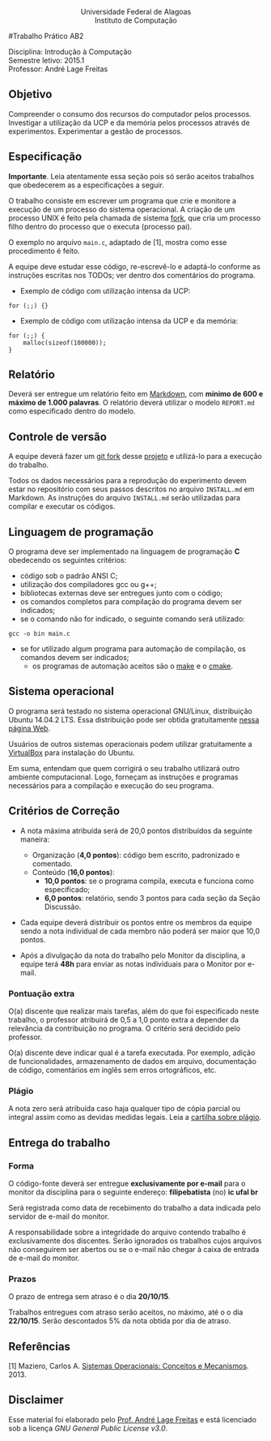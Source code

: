 <p align="center">
Universidade Federal de Alagoas</br>
Instituto de Computação</br>
</p>

#Trabalho Prático AB2

Disciplina: Introdução à Computação</br>
Semestre letivo: 2015.1</br>
Professor: André Lage Freitas</br>

## Objetivo

Compreender o consumo dos recursos do computador pelos processos. Investigar a utilização da UCP e da memória pelos processos através de experimentos. Experimentar a gestão de processos.

## Especificação

**Importante**. Leia atentamente essa seção pois só serão aceitos trabalhos que obedecerem as a especificações a seguir. 

O trabalho consiste em escrever um programa que crie e monitore a execução de um processo do sistema operacional. A criação de um processo UNIX é feito pela chamada de sistema [fork](), que cria um processo filho dentro do  processo que o executa (processo pai). 

O exemplo no arquivo ```main.c```, adaptado de [1], mostra como esse procedimento é feito.

A equipe deve estudar esse código, re-escrevê-lo e adaptá-lo conforme as instruções escritas nos TODOs; ver dentro dos comentários do programa.


* Exemplo de código com utilização intensa da UCP:

```
for (;;) {}
```

* Exemplo de código com utilização intensa da UCP e da memória:

```
for (;;) {
	malloc(sizeof(100000));
}
```


## Relatório

Deverá ser entregue um relatório feito em [Markdown](https://en.wikipedia.org/wiki/Markdown), com **mínimo de 600 e máximo de 1.000 palavras**. O relatório deverá utilizar o modelo ```REPORT.md``` como especificado dentro do modelo.


## Controle de versão

A equipe deverá fazer um [git fork](https://help.github.com/articles/fork-a-repo/) desse [projeto](https://github.com/alage/2015.1-IAC-trabalho-pratico) e utilizá-lo para a execução do trabalho. 

Todos os dados necessários para a reprodução do experimento devem estar no repositório com seus passos descritos no arquivo ```INSTALL.md``` em Markdown. As instruções do arquivo ```INSTALL.md``` serão utilizadas para compilar e executar os códigos.

## Linguagem de programação

O programa deve ser implementado na linguagem de programação **C** obedecendo os seguintes critérios:

* código sob o padrão ANSI C;
* utilização dos compiladores gcc ou g++;
* bibliotecas externas deve ser entregues junto com o código;
* os comandos completos para compilação do programa devem ser indicados;
* se o comando não for indicado, o seguinte comando será utilizado:

```
gcc -o bin main.c 
```

* se for utilizado algum programa para automação de compilação, os comandos devem ser indicados;
	* os programas de automação aceitos são o [make](https://www.gnu.org/software/make/) e o [cmake](http://www.cmake.org).

## Sistema operacional

O programa será testado no sistema operacional GNU/Linux, distribuição Ubuntu 14.04.2 LTS. Essa distribuição pode ser obtida gratuitamente [nessa página Web](http://www.ubuntu.com/download/desktop).

Usuários de outros sistemas operacionais podem utilizar gratuitamente a [VirtualBox](https://www.virtualbox.org/wiki/Downloads) para instalação do Ubuntu.
 
Em suma, entendam que quem corrigirá o seu trabalho utilizará outro ambiente computacional. Logo, forneçam as instruções e programas necessários para a compilação e execução do seu programa.

## Critérios de Correção


* A nota máxima atribuída será de 20,0 pontos distribuídos da seguinte maneira:
	* Organização (**4,0 pontos**): código bem escrito, padronizado e comentado.
	* Conteúdo (**16,0 pontos**): 
		* **10,0 pontos**: se o programa compila, executa e funciona como especificado;
 		* **6,0 pontos**: relatório, sendo 3 pontos para cada seção da Seção Discussão.

* Cada equipe deverá distribuir os pontos entre os membros da equipe sendo a nota individual de cada membro não poderá ser maior que 10,0 pontos.
* Após a divulgação da nota do trabalho pelo Monitor da disciplina, a equipe terá **48h** para enviar as notas individuais para o Monitor por e-mail.

### Pontuação extra

O(a) discente que realizar mais tarefas, além do que foi especificado neste trabalho, o professor atribuirá de 0,5 a 1,0 ponto extra a depender da relevância da contribuição no programa. O critério será decidido pelo professor. 

O(a) discente deve indicar qual é a tarefa executada. Por exemplo, adição de funcionalidades, armazenamento de dados em arquivo, documentação de código, comentários em inglês sem erros ortográficos, etc.


### Plágio

A nota zero será atribuída caso haja qualquer tipo de cópia parcial ou integral assim como as devidas medidas legais. Leia a [cartilha sobre plágio](http://www.noticias.uff.br/arquivos/cartilha-sobre-plagio-academico.pdf).


## Entrega do trabalho

### Forma 

O código-fonte deverá ser entregue **exclusivamente por e-mail** para o monitor da disciplina para o seguinte endereço: **filipebatista** (no) **ic ufal br**


Será registrada como data de recebimento do trabalho a data indicada pelo servidor de e-mail do monitor. 

A responsabilidade sobre a integridade do arquivo contendo trabalho é exclusivamente dos discentes.  Serão ignorados os trabalhos cujos arquivos não conseguirem ser abertos ou se o e-mail não chegar à caixa de entrada de e-mail do monitor.

### Prazos

O prazo de entrega sem atraso é o dia **20/10/15**.

Trabalhos entregues com atraso serão aceitos, no máximo, até o o dia **22/10/15**. Serão descontados 5% da nota obtida por dia de atraso.


## Referências

[1] Maziero, Carlos A. [Sistemas Operacionais: Conceitos e Mecanismos](http://wiki.inf.ufpr.br/maziero/lib/exe/fetch.php?media=so:so-livro.pdf). 2013. 

## Disclaimer

Esse material foi elaborado pelo [Prof. André Lage Freitas](https://sites.google.com/a/ic.ufal.br/andrelage/) e está licenciado sob a licença _GNU General Public License v3.0_.
